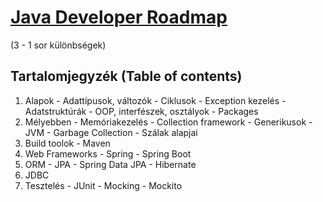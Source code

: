# [Java Developer Roadmap](https://roadmap.sh/java)
(3 - 1 sor különbségek)



## Tartalomjegyzék (Table of contents)
  1. Alapok
    - Adattípusok, változók
    - Ciklusok
    - Exception kezelés
    - Adatstruktúrák
    - OOP, interfészek, osztályok
    - Packages
  2. Mélyebben
    - Memóriakezelés
    - Collection framework
    - Generikusok
    - JVM
    - Garbage Collection
    - Szálak alapjai
  3. Build toolok
    - Maven
  4. Web Frameworks
    - Spring
    - Spring Boot
  5. ORM
    - JPA
    - Spring Data JPA
    - Hibernate
  6. JDBC
  7. Tesztelés
    - JUnit
    - Mocking
    - Mockito


